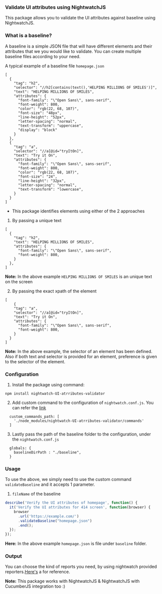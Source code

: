 ### Validate UI attributes using NightwatchJS
This package allows you to validate the UI attributes against baseline using NightwatchJS.

### What is a baseline?
A baseline is a simple JSON file that will have different elements and their attributes that we you would like to validate. You can create multiple baseline files according to your need.

A typical example of a baseline file
`homepage.json`
```
[
  {
    "tag": "h2",
    "selector": "//h2[contains(text(),'HELPING MILLIONS OF SMILES')]",
    "text": "HELPING MILLIONS OF SMILES",
    "attributes": {
      "font-family": "\"Open Sans\", sans-serif",
      "font-weight": 800,
      "color": "rgb(22, 68, 107)",
      "font-size": "48px",
      "line-height": "52px",
      "letter-spacing": "normal",
      "text-transform": "uppercase",
      "display": "block"
    }
  },
  {
    "tag": "a",
    "selector": "//a[@id="tryItOn]",
    "text": "Try it On",
    "attributes": {
      "font-family": "\"Open Sans\", sans-serif",
      "font-weight": 800,
      "color": "rgb(22, 68, 107)",
      "font-size": "24",
      "line-height": "32px",
      "letter-spacing": "normal",
      "text-transform": "lowercase",
    }
  }
]
```
* This package identifies elements using either of the 2 approaches
1. By passing a unique text
```
[
  {
    "tag": "h2",
    "text": "HELPING MILLIONS OF SMILES",
    "attributes": {
      "font-family": "\"Open Sans\", sans-serif",
      "font-weight": 800,
    }
  },
]
```
**Note:** In the above example `HELPING MILLIONS OF SMILES` is an unique text on the screen

2. By passing the exact xpath of the element
```
[
    {
    "tag": "a",
    "selector": "//a[@id="tryItOn]",
    "text": "Try it On",
    "attributes": {
      "font-family": "\"Open Sans\", sans-serif",
      "font-weight": 800,
    }
  }
]
```
**Note:** In the above example, the selector of an element has been defined. Also if both text and selector is provided for an element, preference is given to the selector of the element. 

### Configuration
1. Install the package using command: 
```
npm install nightwatch-UI-atrributes-validator
```

2. Add custom command to the configuration of `nightwatch.conf.js`. You can refer the [link](https://nightwatchjs.org/guide/configuration/)

```
  custom_commands_path: [
    './node_modules/nightwatch-UI-atrributes-validator/commands'
  ]
```

3. Lastly pass the path of the baseline folder to the configuration, under the `nightwatch.conf.js`
```
  globals: {
    baselineDirPath : "./baseline",
  }
```

### Usage
To use the above, we simply need to use the custom command `validateBaseline` and it accepts 1 parameter.
1. `fileName` of the baseline

```test.js
describe('Verify the UI attributes of homepage', function() {
  it('Verify the UI attributes for 414 screen', function(browser) {
    browser
      .url('https://example.com/')
      .validateBaseline("homepage.json")
      .end();
  });
});
```
**Here:** In the above example `homepage.json` is file under `baseline` folder.

### Output
You can choose the kind of reports you need, by using nightwatch provided reporters.[Here's](https://nightwatchjs.org/guide/overview/what-is-nightwatch.html) a for reference. 

**Note:** This package works with NightwatchJS & NightwatchJS with CucumberJS integration too :)

